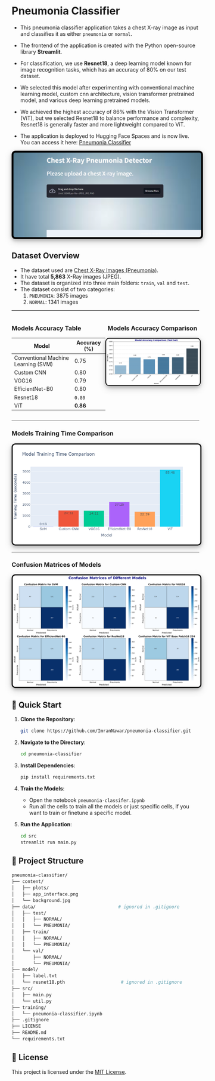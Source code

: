 # Pneumonia Classifier

* This pneumonia classifier application takes a chest X-ray image as input and classifies it as either `pneumonia` or `normal`. 
* The frontend of the application is created with the Python open-source library **Streamlit**. 
* For classification, we use **Resnet18**, a deep learning model known for image recognition tasks, which has an accuracy of 80% on our test dataset. 
* We selected this model after experimenting with conventional machine learning model, custom cnn architecture, vision transformer pretrained model, and various deep learning pretrained models.
* We achieved the highest accuracy of 86% with the Vision Transformer (ViT), but we selected Resnet18 to balance performance and complexity, Resnet18 is generally faster and more lightweight compared to ViT.

* The application is deployed to Hugging Face Spaces and is now live. You can access it here: [Pneumonia Classifier](https://huggingface.co/spaces/imran-nawar/pneumonia-classifier)

<p align="center">
  <img src="./content/app_interface.png" alt="Application Interface" width="600" height="auto" style="box-shadow: 0 4px 8px 0 rgba(0, 0, 0, 0.2), 0 6px 20px 0 rgba(0, 0, 0, 0.19); padding: 5px; background-color: black; border-radius: 10px;">
</p>


## Dataset Overview  
* The dataset used are [Chest X-Ray Images (Pneumonia)](https://www.kaggle.com/datasets/paultimothymooney/chest-xray-pneumonia/data).
* It have total **5,863** X-Ray images (JPEG).
* The dataset is organized into three main folders: `train`, `val` and `test`.
* The dataset consist of two categories:
    1. `PNEUMONIA`: 3875 images
    2. `NORMAL`:  1341 images


---
<div style="display: flex; justify-content: space-between;">
  <div style="flex: 1;">
  
  ### Models Accuracy Table

  | Model                              | Accuracy (%)|
  |------------------------------------|-------------|
  | Conventional Machine Learning (SVM)| 0.75        |
  | Custom CNN                         | 0.80        |
  | VGG16                              | 0.79        |
  | EfficientNet-B0                    | 0.80        |
  | Resnet18                           | `0.80`      |
  | ViT                                | **0.86**    |

  </div>
  <div style="flex: 1; text-align: center;">
  
  ### Models Accuracy Comparison
  
  <!-- ![Image](./content/plots/models_accuracy_comparison_barchart.png) -->
  <img src="./content/plots/models_accuracy_comparison_barchart.png" alt="model training time comparison" style="box-shadow: 0 4px 8px 0 rgba(0, 0, 0, 0.2), 0 6px 20px 0 rgba(0, 0, 0, 0.19); padding: 2px; background-color: black; border-radius: 10px;">

  </div>
</div>

---

### Models Training Time Comparison
<p align="center">
  <img src="./content/plots/models_training_time_comparison.png" alt="model training time comparison" width="600" height="auto" style="box-shadow: 0 4px 8px 0 rgba(0, 0, 0, 0.2), 0 6px 20px 0 rgba(0, 0, 0, 0.19); padding: 3px; background-color: black; border-radius: 10px;">
</p>

---

### Confusion Matrices of Models
<p align="center">
  <img src="./content/plots/subplot_confusion_matrices.png" alt="model training time comparison"  style="box-shadow: 0 4px 8px 0 rgba(0, 0, 0, 0.2), 0 6px 20px 0 rgba(0, 0, 0, 0.19); padding: 3px; background-color: black; border-radius: 10px;">
</p>


## 🚀 Quick Start

1. **Clone the Repository**:
    ```sh
    git clone https://github.com/ImranNawar/pneumonia-classifier.git
    ```
2. **Navigate to the Directory**:
    ```sh
    cd pneumonia-classifier
    ```
3. **Install Dependencies**:
    ```sh
    pip install requirements.txt
    ```
4. **Train the Models**:
   * Open the notebook `pneumonia-classifer.ipynb`
   * Run all the cells to train all the models or just specific cells, if you want to train or finetune a specific model.

5. **Run the Application**:
    ```sh
    cd src
    streamlit run main.py
    ```

## 📁 Project Structure

```bash
pneumonia-classifier/
├── content/
│   ├── plots/
│   ├── app_interface.png
│   └── background.jpg
├── data/                               # ignored in .gitignore
│   ├── test/
│   │   ├── NORMAL/
│   │   └── PNEUMONIA/
│   ├── train/
│   │   ├── NORMAL/
│   │   └── PNEUMONIA/
│   └── val/
│       ├── NORMAL/
│       └── PNEUMONIA/
├── model/
│   ├── label.txt
│   └── resnet18.pth                     # ignored in .gitignore
├── src/
│   ├── main.py
│   └── util.py
├── training/
│   └── pneumonia-classifier.ipynb
├── .gitignore
├── LICENSE
├── README.md
└── requirements.txt
```

## 📄 License
This project is licensed under the [MIT License](LICENSE).